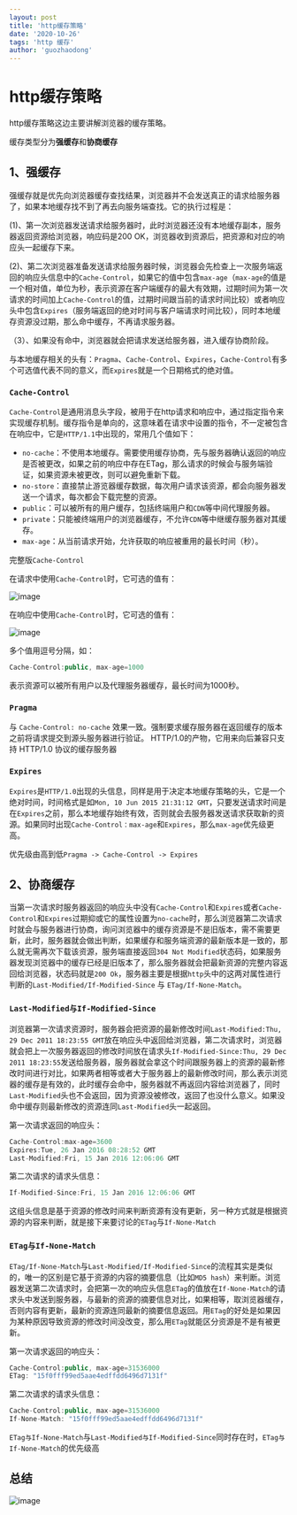 ```yaml
---
layout: post
title: 'http缓存策略'
date: '2020-10-26'
tags: 'http 缓存'
author: 'guozhaodong'
---
```


# http缓存策略


http缓存策略这边主要讲解浏览器的缓存策略。

缓存类型分为**强缓存**和**协商缓存**

## 1、强缓存

强缓存就是优先向浏览器缓存查找结果，浏览器并不会发送真正的请求给服务器了，如果本地缓存找不到了再去向服务端查找。它的执行过程是：

(1)、第一次浏览器发送请求给服务器时，此时浏览器还没有本地缓存副本，服务器返回资源给浏览器，响应码是200 OK，浏览器收到资源后，把资源和对应的响应头一起缓存下来。

(2)、第二次浏览器准备发送请求给服务器时候，浏览器会先检查上一次服务端返回的响应头信息中的`Cache-Control`，如果它的值中包含`max-age`（`max-age`的值是一个相对值，单位为秒，表示资源在客户端缓存的最大有效期，过期时间为第一次请求的时间加上`Cache-Control`的值，过期时间跟当前的请求时间比较）或者响应头中包含`Expires`（服务端返回的绝对时间与客户端请求时间比较），同时本地缓存资源没过期，那么命中缓存，不再请求服务器。

（3）、如果没有命中，浏览器就会把请求发送给服务器，进入缓存协商阶段。

与本地缓存相关的头有：`Pragma`、`Cache-Control`、`Expires`，`Cache-Control`有多个可选值代表不同的意义，而`Expires`就是一个日期格式的绝对值。



### `Cache-Control`

`Cache-Control`是通用消息头字段，被用于在http请求和响应中，通过指定指令来实现缓存机制。缓存指令是单向的，这意味着在请求中设置的指令，不一定被包含在响应中，它是`HTTP/1.1`中出现的，常用几个值如下：

- `no-cache`：不使用本地缓存。需要使用缓存协商，先与服务器确认返回的响应是否被更改，如果之前的响应中存在ETag，那么请求的时候会与服务端验证，如果资源未被更改，则可以避免重新下载。
- `no-store`：直接禁止游览器缓存数据，每次用户请求该资源，都会向服务器发送一个请求，每次都会下载完整的资源。
- `public`：可以被所有的用户缓存，包括终端用户和`CDN`等中间代理服务器。
- `private`：只能被终端用户的浏览器缓存，不允许`CDN`等中继缓存服务器对其缓存。
- `max-age`：从当前请求开始，允许获取的响应被重用的最长时间（秒）。

完整版`Cache-Control`

在请求中使用`Cache-Control`时，它可选的值有：

![image](/assets/img/http-cache/pic2.png)

在响应中使用`Cache-Control`时，它可选的值有：

![image](/assets/img/http-cache/pic3.png)

多个值用逗号分隔，如：
``` JavaScript
Cache-Control:public, max-age=1000
```
表示资源可以被所有用户以及代理服务器缓存，最长时间为1000秒。

### `Pragma`

与 `Cache-Control: no-cache` 效果一致。强制要求缓存服务器在返回缓存的版本之前将请求提交到源头服务器进行验证。 HTTP/1.0的产物，它用来向后兼容只支持 HTTP/1.0 协议的缓存服务器

### `Expires`

`Expires`是`HTTP/1.0`出现的头信息，同样是用于决定本地缓存策略的头，它是一个绝对时间，时间格式是如`Mon, 10 Jun 2015 21:31:12 GMT`，只要发送请求时间是在`Expires`之前，那么本地缓存始终有效，否则就会去服务器发送请求获取新的资源。如果同时出现`Cache-Control：max-age`和`Expires`，那么`max-age`优先级更高。

优先级由高到低`Pragma -> Cache-Control -> Expires`

## 2、协商缓存

当第一次请求时服务器返回的响应头中没有`Cache-Control`和`Expires`或者`Cache-Control`和`Expires`过期抑或它的属性设置为`no-cache`时，那么浏览器第二次请求时就会与服务器进行协商，询问浏览器中的缓存资源是不是旧版本，需不需要更新，此时，服务器就会做出判断，如果缓存和服务端资源的最新版本是一致的，那么就无需再次下载该资源，服务端直接返回`304 Not Modified`状态码，如果服务器发现浏览器中的缓存已经是旧版本了，那么服务器就会把最新资源的完整内容返回给浏览器，状态码就是`200 Ok`，服务器主要是根据`http`头中的这两对属性进行判断的`Last-Modified/If-Modified-Since` 与 `ETag/If-None-Match`。

### `Last-Modified与If-Modified-Since`

浏览器第一次请求资源时，服务器会把资源的最新修改时间`Last-Modified:Thu, 29 Dec 2011 18:23:55 GMT`放在响应头中返回给浏览器，第二次请求时，浏览器就会把上一次服务器返回的修改时间放在请求头`If-Modified-Since:Thu, 29 Dec 2011 18:23:55`发送给服务器，服务器就会拿这个时间跟服务器上的资源的最新修改时间进行对比，如果两者相等或者大于服务器上的最新修改时间，那么表示浏览器的缓存是有效的，此时缓存会命中，服务器就不再返回内容给浏览器了，同时`Last-Modified`头也不会返回，因为资源没被修改，返回了也没什么意义。如果没命中缓存则最新修改的资源连同`Last-Modified`头一起返回。

第一次请求返回的响应头：

```JavaScript
Cache-Control:max-age=3600
Expires:Tue, 26 Jan 2016 08:28:52 GMT
Last-Modified:Fri, 15 Jan 2016 12:06:06 GMT
```

第二次请求的请求头信息：
```JavaScript
If-Modified-Since:Fri, 15 Jan 2016 12:06:06 GMT
```

这组头信息是基于资源的修改时间来判断资源有没有更新，另一种方式就是根据资源的内容来判断，就是接下来要讨论的`ETag`与`If-None-Match`

### `ETag与If-None-Match`

`ETag/If-None-Match`与`Last-Modified/If-Modified-Since`的流程其实是类似的，唯一的区别是它基于资源的内容的摘要信息（比如`MD5 hash`）来判断。浏览器发送第二次请求时，会把第一次的响应头信息`ETag`的值放在`If-None-Match`的请求头中发送到服务器，与最新的资源的摘要信息对比，如果相等，取浏览器缓存，否则内容有更新，最新的资源连同最新的摘要信息返回。用`ETag`的好处是如果因为某种原因导致资源的修改时间没改变，那么用`ETag`就能区分资源是不是有被更新。

第一次请求返回的响应头：

```JavaScript
Cache-Control:public, max-age=31536000
ETag: "15f0fff99ed5aae4edffdd6496d7131f"
```

第二次请求的请求头信息：

```JavaScript
Cache-Control:public, max-age=31536000
If-None-Match: "15f0fff99ed5aae4edffdd6496d7131f"
```

`ETag与If-None-Match`与`Last-Modified与If-Modified-Since`同时存在时，`ETag与If-None-Match`的优先级高

## 总结

![image](/assets/img/http-cache/pic.jpg)